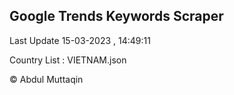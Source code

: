 

## Google Trends Keywords Scraper 
 
Last Update 15-03-2023 , 14:49:11

Country List :
VIETNAM.json



© Abdul Muttaqin 

